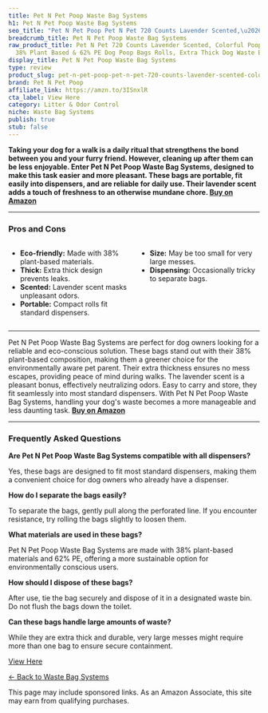 ```yaml
---
title: Pet N Pet Poop Waste Bag Systems
h1: Pet N Pet Poop Waste Bag Systems
seo_title: "Pet N Pet Poop Pet N Pet 720 Counts Lavender Scented,\u2026"
breadcrumb_title: Pet N Pet Poop Waste Bag Systems
raw_product_title: Pet N Pet 720 Counts Lavender Scented, Colorful Poop Bags for Dogs,
  38% Plant Based & 62% PE Dog Poop Bags Rolls, Extra Thick Dog Waste Bag, Doggy Bag
display_title: Pet N Pet Poop Waste Bag Systems
type: review
product_slug: pet-n-pet-poop-pet-n-pet-720-counts-lavender-scented-colorful-poop-bags-6b72bb9c
brand: Pet N Pet Poop
affiliate_link: https://amzn.to/3ISnxlR
cta_label: View Here
category: Litter & Odor Control
niche: Waste Bag Systems
publish: true
stub: false
---
```


<div id="intro" class="full-width">
  <p><strong>Taking your dog for a walk is a daily ritual that strengthens the bond between you and your furry friend. However, cleaning up after them can be less enjoyable. Enter Pet N Pet Poop Waste Bag Systems, designed to make this task easier and more pleasant. These bags are portable, fit easily into dispensers, and are reliable for daily use. Their lavender scent adds a touch of freshness to an otherwise mundane chore. <a href="https://amzn.to/3ISnxlR" rel="nofollow sponsored noopener" target="_blank"><strong>Buy on Amazon</strong></a></strong></p>
</div>

<hr />
<h3 id="pros-cons">Pros and Cons</h3>
<div class="pc-grid" style="display:grid;grid-template-columns:1fr 1fr;gap:16px;">
  <ul>
    <li><strong>Eco-friendly:</strong> Made with 38% plant-based materials.</li>
    <li><strong>Thick:</strong> Extra thick design prevents leaks.</li>
    <li><strong>Scented:</strong> Lavender scent masks unpleasant odors.</li>
    <li><strong>Portable:</strong> Compact rolls fit standard dispensers.</li>
  </ul>
  <ul>
    <li><strong>Size:</strong> May be too small for very large messes.</li>
    <li><strong>Dispensing:</strong> Occasionally tricky to separate bags.</li>
  </ul>
</div>
<hr />

<div class="full-width">
  <p>Pet N Pet Poop Waste Bag Systems are perfect for dog owners looking for a reliable and eco-conscious solution. These bags stand out with their 38% plant-based composition, making them a greener choice for the environmentally aware pet parent. Their extra thickness ensures no mess escapes, providing peace of mind during walks. The lavender scent is a pleasant bonus, effectively neutralizing odors. Easy to carry and store, they fit seamlessly into most standard dispensers. With Pet N Pet Poop Waste Bag Systems, handling your dog's waste becomes a more manageable and less daunting task. <a href="https://amzn.to/3ISnxlR" rel="nofollow sponsored noopener" target="_blank"><strong>Buy on Amazon</strong></a></p>
</div>

<hr />
<h3 id="faqs">Frequently Asked Questions</h3>

<p><strong>Are Pet N Pet Poop Waste Bag Systems compatible with all dispensers?</strong></p>
<p>Yes, these bags are designed to fit most standard dispensers, making them a convenient choice for dog owners who already have a dispenser.</p>

<p><strong>How do I separate the bags easily?</strong></p>
<p>To separate the bags, gently pull along the perforated line. If you encounter resistance, try rolling the bags slightly to loosen them.</p>

<p><strong>What materials are used in these bags?</strong></p>
<p>Pet N Pet Poop Waste Bag Systems are made with 38% plant-based materials and 62% PE, offering a more sustainable option for environmentally conscious users.</p>

<p><strong>How should I dispose of these bags?</strong></p>
<p>After use, tie the bag securely and dispose of it in a designated waste bin. Do not flush the bags down the toilet.</p>

<p><strong>Can these bags handle large amounts of waste?</strong></p>
<p>While they are extra thick and durable, very large messes might require more than one bag to ensure secure containment.</p>
<p><a class="btn" href="https://amzn.to/3ISnxlR" target="_blank" rel="nofollow sponsored noopener">View Here</a></p>
<p><a href="/roundups/litter-odor-control/waste-bag-systems/">← Back to Waste Bag Systems</a></p>
<aside class="disclosure">This page may include sponsored links. As an Amazon Associate, this site may earn from qualifying purchases.</aside>
